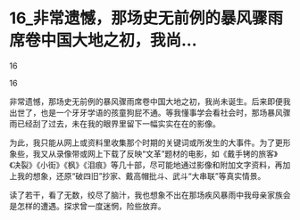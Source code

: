 # 16_非常遗憾，那场史无前例的暴风骤雨席卷中国大地之初，我尚...

16

16

非常遗憾，那场史无前例的暴风骤雨席卷中国大地之初，我尚未诞生。后来即便我出世了，也是一个牙牙学语的孩童狗屁不通。等我懂事学会看社会时，那场暴风骤雨已经刮了过去，未在我的眼界里留下一幅实实在在的影像。

为此，我只能从网上或资料里收集那个时期的关键词或所发生的大事件。为了更形象些，我又从录像带或网上下载了反映“文革”题材的电影，如《戴手铐的旅客》《决裂》《小街》《枫》《泪痕》等几十部，尽可能地通过影像和附加文字资料，再加上我的想象，还原“破四旧”抄家、戴高帽批斗、武斗“大串联”等真实情景。

读了若干，看了无数，绞尽了脑汁，我也想象不出在那场疾风暴雨中我母亲家族会是怎样的遭遇。探求曾一度迷惘，险些放弃。